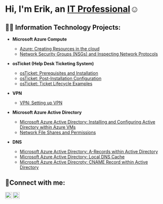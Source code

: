 <h1>Hi, I'm Erik, an <a href="https://linkedin.com/in/Josh">IT Professional</a>☺</h1>

<h2>👨‍💻 Information Technology Projects:</h2>

- <b>Microsoft Azure Compute</b>
  - [Azure: Creating Resources in the cloud](https://github.com/erik-salgado/Azure)
  - [Network Security Groups (NSGs) and Inspecting Network Protocols](https://github.com/erik-salgado/azure-network-protocols)


- <b>osTicket (Help Desk Ticketing System)</b>
  - [osTicket: Prerequisites and Installation](https://github.com/erik-salgado/osticket-prereqs)
  - [osTicket: Post-Installation Configuration](https://github.com/erik-salgado/post-install-config)
  - [osTicket: Ticket Lifecycle Examples](https://github.com/erik-salgado/ticket-lifecycle)
 
- <b>VPN</b>
  - [VPN: Setting up VPN](https://github.com/erik-salgado/VPN-Setup)
 
- <b>Microsoft Azure Active Directory</b>
  - [Microsoft Azure Active Directory: Installing and Configuring Active Directory within Azure VMs](https://github.com/erik-salgado/Active-Directory-install)
  - [Network File Shares and Permissions](https://github.com/erik-salgado/azure-network-files-shares-permissions)
 
- <b>DNS</b>
  - [Microsoft Azure Active Directory: A-Records within Active Directory](https://github.com/erik-salgado/A-Records)
  - [Microsoft Azure Active Directory: Local DNS Cache](https://github.com/erik-salgado/DNS-Cache)
  - [Microsoft Azure Active Direcroty: CNAME Record within Active Directory](https://github.com/erik-salgado/CNAME-Records)


<h2>🤳Connect with me:</h2>


[<img align="left" alt="Josh | LinkedIn" width="22px" src="https://cdn.jsdelivr.net/npm/simple-icons@v3/icons/linkedin.svg" />][linkedin]
[<img align="left" alt="Josh | Instagram" width="22px" src="https://cdn.jsdelivr.net/npm/simple-icons@v3/icons/instagram.svg" />][instagram]

[twitter]: https://twitter.com/erik_salgado91
[instagram]: https://www.instagram.com/erik.daniel7
[linkedin]: https://linkedin.com/in/erik-salgado-rivas

